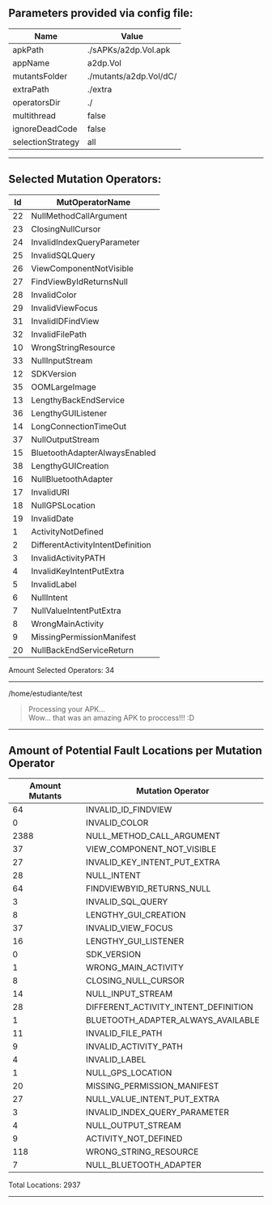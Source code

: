 
## Parameters provided via config file:

Name			| Value
------------------------|---------
apkPath 		| ./sAPKs/a2dp.Vol.apk
appName 		| a2dp.Vol
mutantsFolder 		| ./mutants/a2dp.Vol/dC/
extraPath 		| ./extra
operatorsDir 		| ./
multithread 		| false
ignoreDeadCode 		| false
selectionStrategy 	| all
----------------------------------

## Selected Mutation Operators:

Id 		| MutOperatorName
----------------|--------------
22 		| NullMethodCallArgument
23 		| ClosingNullCursor
24 		| InvalidIndexQueryParameter
25 		| InvalidSQLQuery
26 		| ViewComponentNotVisible
27 		| FindViewByIdReturnsNull
28 		| InvalidColor
29 		| InvalidViewFocus
31 		| InvalidIDFindView
32 		| InvalidFilePath
10 		| WrongStringResource
33 		| NullInputStream
12 		| SDKVersion
35 		| OOMLargeImage
13 		| LengthyBackEndService
36 		| LengthyGUIListener
14 		| LongConnectionTimeOut
37 		| NullOutputStream
15 		| BluetoothAdapterAlwaysEnabled
38 		| LengthyGUICreation
16 		| NullBluetoothAdapter
17 		| InvalidURI
18 		| NullGPSLocation
19 		| InvalidDate
1 		| ActivityNotDefined
2 		| DifferentActivityIntentDefinition
3 		| InvalidActivityPATH
4 		| InvalidKeyIntentPutExtra
5 		| InvalidLabel
6 		| NullIntent
7 		| NullValueIntentPutExtra
8 		| WrongMainActivity
9 		| MissingPermissionManifest
20 		| NullBackEndServiceReturn

Amount Selected Operators: 	34

-------------------------------------------

/home/estudiante/test
> Processing your APK...  
> Wow... that was an amazing APK to proccess!!! :D

--------------------------------------
## Amount of Potential Fault Locations per Mutation Operator

Amount Mutants	| Mutation Operator
----------------|---------------------
64		| INVALID_ID_FINDVIEW
0		| INVALID_COLOR
2388		| NULL_METHOD_CALL_ARGUMENT
37		| VIEW_COMPONENT_NOT_VISIBLE
27		| INVALID_KEY_INTENT_PUT_EXTRA
28		| NULL_INTENT
64		| FINDVIEWBYID_RETURNS_NULL
3		| INVALID_SQL_QUERY
8		| LENGTHY_GUI_CREATION
37		| INVALID_VIEW_FOCUS
16		| LENGTHY_GUI_LISTENER
0		| SDK_VERSION
1		| WRONG_MAIN_ACTIVITY
8		| CLOSING_NULL_CURSOR
14		| NULL_INPUT_STREAM
28		| DIFFERENT_ACTIVITY_INTENT_DEFINITION
1		| BLUETOOTH_ADAPTER_ALWAYS_AVAILABLE
11		| INVALID_FILE_PATH
9		| INVALID_ACTIVITY_PATH
4		| INVALID_LABEL
1		| NULL_GPS_LOCATION
20		| MISSING_PERMISSION_MANIFEST
27		| NULL_VALUE_INTENT_PUT_EXTRA
3		| INVALID_INDEX_QUERY_PARAMETER
4		| NULL_OUTPUT_STREAM
9		| ACTIVITY_NOT_DEFINED
118		| WRONG_STRING_RESOURCE
7		| NULL_BLUETOOTH_ADAPTER

Total Locations: 2937

--------------------------------------
```
